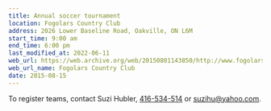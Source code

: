 ```yaml
---
title: Annual soccer tournament
location: Fogolars Country Club
address: 2026 Lower Baseline Road, Oakville, ON L6M
start_time: 9:00 am
end_time: 6:00 pm
last_modified_at: 2022-06-11
web_url: https://web.archive.org/web/20150801143850/http://www.fogolarscountryclub.com/
web_url_name: Fogolars Country Club
date: 2015-08-15
---
```


To register teams, contact Suzi Hubler, [416-534-514][tel] or
<suzihu@yahoo.com>.

[tel]: <tel:416-534-514>
